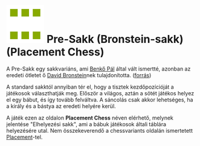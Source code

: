 # ![Placement ikon](https://github.com/gbtami/pychess-variants/blob/master/static/icons/placement.svg) Pre-Sakk (Bronstein-sakk) (Placement Chess)

A Pre-Sakk egy sakkvariáns, ami [Benkő Pál](https://hu.wikipedia.org/wiki/Benk%C5%91_P%C3%A1l) által vált ismertté, azonban az eredeti ötletet ő [David Bronstein](https://en.wikipedia.org/wiki/David_Bronstein)nek tulajdonította. ([forrás](http://www.quantumgambitz.com/blog/chess/cga/bronstein-chess-pre-chess-shuffle-chess))

A standard sakktól annyiban tér el, hogy a tisztek kezdőpozícióját a játékosok választhatják meg. Először a világos, aztán a sötét játékos helyez el egy bábut, és így tovább felváltva. A sáncolás csak akkor lehetséges, ha a király és a bástya az eredeti helyére kerül.

A játék ezen az oldalon **Placement Chess** néven elérhető, melynek jelentése "Elhelyezési sakk", ami a bábuk játékosok általi táblára helyezésére utal. Nem összekeverendő a chessvariants oldalán ismertetett [Placement](https://www.chessvariants.org/play/placement-chess)-tel.
